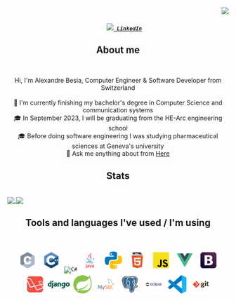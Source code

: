 <img align="right" src="https://visitor-badge.laobi.icu/badge?page_id=zumrudu-anka.zumrudu-anka">

<h5 align="center">
  <code>
    <a href="https://www.linkedin.com/in/alexandre-besia-1238a8188/" title="LinkedIn Profile"><img width="22" src="images/linkedin.svg"> LinkedIn</a></code>
</h5>

<h2 align="center">About me</h2>
<br>
<p align="center">
  Hi, I'm Alexandre Besia, Computer Engineer & Software Developer from Switzerland
  <br>
  <br>
  🔬 I'm currently finishing my bachelor's degree in Computer Science and communication systems
  <br>
  🎓 In September 2023, I will be graduating from the HE-Arc engineering school
  <br>
  🎓 Before doing software engineering I was studying pharmaceutical sciences at Geneva's university
  <!--<br>
  📚 I’m currently learning how to build E-Commerce Website with Django-->
  <br>
  💬 Ask me anything about from <a href="https://github.com/AlexandreBesia/AlexandreBesia/issues" title="Issues">Here</a>
</p>

<h2 align="center">Stats</h2>
<br>
<a href="https://github.com/anuraghazra/github-readme-stats">
  <img align="center" src="https://github-readme-stats.vercel.app/api?username=AlexandreBesia&show_icons=true&theme=tokyonight" />
</a>
<a href="https://github.com/anuraghazra/convoychat">
  <img align="center" src="https://github-readme-stats.vercel.app/api/top-langs/?username=AlexandreBesia&layout=compact" />
</a>

<h2 align="center">Tools and languages I've used / I'm using</h2>
<br>
<p align="center">
  <code><img title="C" height="50" src="svg/c.svg"></code>
  <code><img title="C++" height="50" src="svg/c++.svg"></code>
  <code><img title="C#" height="50" src="svg/c#.svg"></code>
  <code><img title="Java" height="50" src="svg/java.svg"></code>
  <code><img title="Python" height="50" src="svg/python.svg"></code>
  <code><img title="HTML" height="50" src="svg/html.svg"></code>
  <code><img title="JS" height="50" src="svg/javascript.svg"></code>
  <code><img title="VueJS" height="50" src="svg/vuejs.svg"></code>
  <code><img title="Boostrap" height="50" src="svg/boostrap.svg"></code>
  <code><img title="Laravel" height="50" src="svg/laravel.svg"></code>
  <code><img title="Django" height="50" src="svg/django.svg"></code>
  <code><img title="Spring" height="50" src="svg/spring.svg"></code>
  <code><img title="MySQL" height="50" src="svg/mysql.svg"></code>
  <code><img title="PostgreSQL" height="50" src="svg/postgresql.svg"></code>
  <code><img title="Eclipse" height="50" src="svg/eclipse.svg"></code>
  <code><img title="VSCode" height="50" src="svg/vscode.svg"></code>
  <code><img title="git" height="50" src="svg/git.svg"></code>
</p>

<!--
**AlexandreBesia/AlexandreBesia** is a ✨ _special_ ✨ repository because its `README.md` (this file) appears on your GitHub profile.

Here are some ideas to get you started:

- 🔭 I’m currently working on ...
- 🌱 I’m currently learning ...
- 👯 I’m looking to collaborate on ...
- 🤔 I’m looking for help with ...
- 💬 Ask me about ...
- 📫 How to reach me: ...
- 😄 Pronouns: ...
- ⚡ Fun fact: ...
-->
